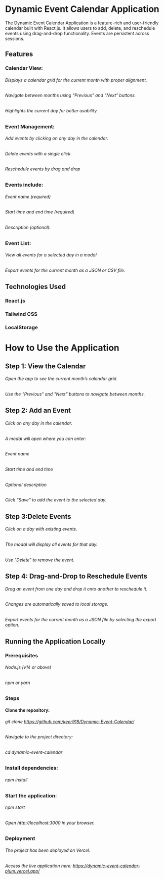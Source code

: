 # Dynamic Event Calendar Application
The Dynamic Event Calendar Application is a feature-rich and user-friendly calendar built with React.js. It allows users to add, delete, and reschedule events using drag-and-drop functionality. Events are persistent across sessions.
## Features
### Calendar View:
###### Displays a calendar grid for the current month with proper alignment.
###### Navigate between months using "Previous" and "Next" buttons.
###### Highlights the current day for better usability.
### Event Management:
###### Add events by clicking on any day in the calendar.
###### Delete events with a single click.
###### Reschedule events by drag and drop
### Events include:
###### Event name (required)
###### Start time and end time (required)
###### Description (optional).
### Event List:
###### View all events for a selected day in a modal
###### Export events for the current month as a JSON or CSV file.
## Technologies Used
### React.js 
### Tailwind CSS
### LocalStorage
# How to Use the Application
## Step 1: View the Calendar
###### Open the app to see the current month’s calendar grid.
###### Use the "Previous" and "Next" buttons to navigate between months.
## Step 2: Add an Event
###### Click on any day in the calendar.
###### A modal will open where you can enter:
###### Event name
###### Start time and end time
###### Optional description
###### Click "Save" to add the event to the selected day.
## Step 3:Delete Events
###### Click on a day with existing events.
###### The modal will display all events for that day.
###### Use "Delete" to remove the event.
## Step 4: Drag-and-Drop to Reschedule Events
###### Drag an event from one day and drop it onto another to reschedule it.
###### Changes are automatically saved to local storage.
###### Export events for the current month as a JSON file by selecting the export option.
## Running the Application Locally
### Prerequisites
###### Node.js (v14 or above)
###### npm or yarn
### Steps
#### Clone the repository:
###### git clone https://github.com/keer918/Dynamic-Event-Calendar/
###### Navigate to the project directory:
###### cd dynamic-event-calendar
### Install dependencies:
###### npm install
### Start the application:
###### npm start
###### Open http://localhost:3000 in your browser.
### Deployment
###### The project has been deployed on Vercel.
###### Access the live application here: https://dynamic-event-calendar-plum.vercel.app/

